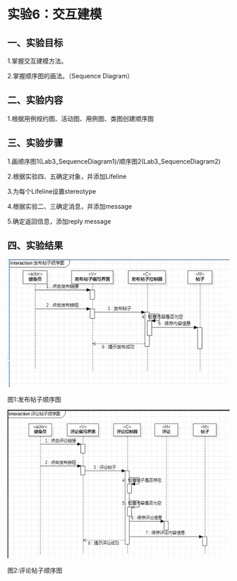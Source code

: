 # 实验6：交互建模

## 一、实验目标

1.掌握交互建模方法。

2.掌握顺序图的画法。（Sequence Diagram）

## 二、实验内容

1.根据用例规约图、活动图、用例图、类图创建顺序图

## 三、实验步骤

1.画顺序图1(Lab3_SequenceDiagram1)/顺序图2(Lab3_SequenceDiagram2)

2.根据实验四、五确定对象，并添加Lifeline

3.为每个Lifeline设置stereotype

4.根据实验二、三确定消息，并添加message

5.确定返回信息，添加reply message

## 四、实验结果

![发布帖子顺序图](./lab6_send.JPG)

图1:发布帖子顺序图

![评论帖子顺序图](./lab6_comment.JPG)

图2:评论帖子顺序图
